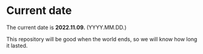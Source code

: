# Current date

The current date is **2022.11.09.** (YYYY.MM.DD.)

This repository will be good when the world ends, so we will know how long it lasted.